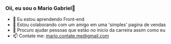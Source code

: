 ### Oii, eu sou o Mario Gabriel👋

- 🌱  Eu estou aprendendo Front-end
- 👯 Estou colaborando com um amigo em uma 'simples' pagina de vendas
- 🤔 Procuro ajudar pessoas que estão no inicio da carreira assim como eu
- 📫 Contate me: mario.contate.me@gmail.com

<div>
 
